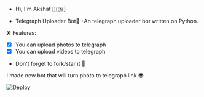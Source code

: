 - Hi, I'm Akshat [🇮🇳]

- Telegraph Uploader Bot📌
‣An telegraph uploader bot written on Python.

✘ Features: 
-[X] You can upload photos to telegraph
-[X] You can upload videos to telegraph

-  Don't forget to fork/star it 🌟

I made new bot that will turn photo to telegraph link 😎

[![Deploy](https://www.herokucdn.com/deploy/button.svg)](https://heroku.com/deploy?template=https://github.com/akshat7678/Arjv3n-TeleGraphUploder)
